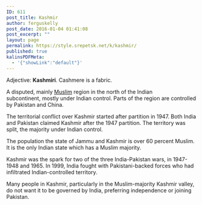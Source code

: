 ```yaml
---
ID: 611
post_title: Kashmir
author: ferguskelly
post_date: 2016-01-04 01:41:08
post_excerpt: ""
layout: page
permalink: https://style.srepetsk.net/k/kashmir/
published: true
kalinsPDFMeta:
  - '{"showLink":"default"}'
---
```

Adjective: <strong>Kashmiri</strong>. Cashmere is a fabric.

A disputed, mainly <a href="https://style.srepetsk.net/i/islam/">Muslim</a> region in the north of the Indian subcontinent, mostly under Indian control. Parts of the region are controlled by Pakistan and China.

The territorial conflict over Kashmir started after partition in 1947. Both India and Pakistan claimed Kashmir after the 1947 partition. The territory was split, the majority under Indian control.

The population the state of Jammu and Kashmir is over 60 percent Muslim. It is the only Indian state which has a Muslim majority.

Kashmir was the spark for two of the three India-Pakistan wars, in 1947-1948 and 1965. In 1999, India fought with Pakistani-backed forces who had infiltrated Indian-controlled territory.

Many people in Kashmir, particularly in the Muslim-majority Kashmir valley, do not want it to be governed by India, preferring independence or joining Pakistan.